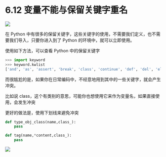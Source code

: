 # 6.12 变量不能与保留关键字重名

![](http://image.iswbm.com/20200804124133.png)

在 Python 中有很多的保留关键字，这些关键字的使用，不需要我们定义，也不需要我们导入，只要你进入到了 Python 的环境中，就可以立即使用。

使用如下方法，可以查看 Python 中的保留关键字

```python
>>> import keyword
>>> keyword.kwlist
['and', 'as', 'assert', 'break', 'class', 'continue', 'def', 'del', 'elif', 'else', 'except', 'exec', 'finally', 'for', 'from', 'global', 'if', 'import', 'in', 'is', 'lambda', 'not', 'or', 'pass', 'print', 'raise', 'return', 'try', 'while', 'with', 'yield']
```

而很尴尬的是，如果你在日常编码中，不经意地用到其中的一些关键字，就会产生冲突。

比如说 class，这个有类别的意思，可能你也想使用它来作为变量名，如果直接使用，会发生冲突

更好的做法是，使用下划线来避免冲突

```python
def type_obj_class(name,class_):
    pass

def tag(name,*content,class_):
    pass
```



![](http://image.iswbm.com/20200607174235.png)